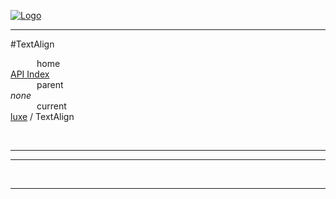 
[![Logo](../../images/logo.png)](../../index.html)

---

#TextAlign


&emsp;&emsp;&emsp;home   
[API Index](../../api/index.html#luxe)   
&emsp;&emsp;&emsp;parent    
_none_   
&emsp;&emsp;&emsp;current    
[luxe](./) / TextAlign

<br/>

---




---



&nbsp;
&nbsp;
&nbsp;

---  


&nbsp;   
&nbsp;   